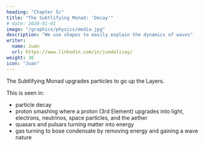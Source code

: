 ```yaml
---
heading: "Chapter 5c"
title: "The Subtlifying Monad: 'Decay'"
# date: 2020-01-01
image: "/graphics/physics/media.jpg"
description: "We use shapes to easily explain the dynamics of waves"
writer:
  name: Juan
  url: https://www.linkedin.com/in/jundalisay/
weight: 36
icon: "Juan"
---
```



The Subtlifying Monad upgrades particles to go up the Layers.

This is seen in:
- particle decay
- proton smashing where a proton (3rd Element) upgrades into light, electrons, neutrinos, space particles, and the aether
- quasars and pulsars turning matter into energy 
- gas turning to bose condensate by removing energy and gaining a wave nature

